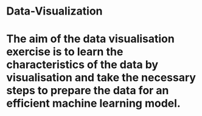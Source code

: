 # Data-Visualization
# The aim of the data visualisation exercise is to learn the characteristics of the data by visualisation and take the necessary steps to prepare the data for an efficient machine learning model.
